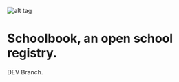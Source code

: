 ![alt tag](https://github.com/Marplex/Schoolbook/blob/dev/art/schoolbook.png?raw=true)
# Schoolbook, an open school registry.
DEV Branch.
